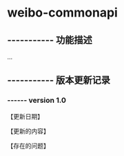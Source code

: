 # weibo-commonapi


## ----------- 功能描述

...


## ----------- 版本更新记录

### ------ version 1.0

【更新日期】

【更新的内容】

【存在的问题】

